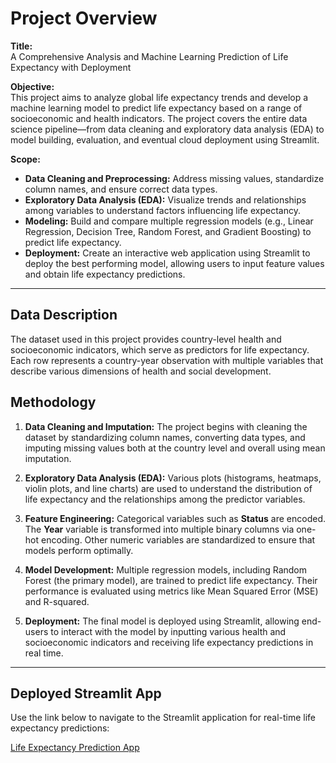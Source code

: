 # Project Overview

**Title:**  
A Comprehensive Analysis and Machine Learning Prediction of Life Expectancy with Deployment

**Objective:**  
This project aims to analyze global life expectancy trends and develop a machine learning model to predict life expectancy based on a range of socioeconomic and health indicators. The project covers the entire data science pipeline—from data cleaning and exploratory data analysis (EDA) to model building, evaluation, and eventual cloud deployment using Streamlit.

**Scope:**  
- **Data Cleaning and Preprocessing:** Address missing values, standardize column names, and ensure correct data types.
- **Exploratory Data Analysis (EDA):** Visualize trends and relationships among variables to understand factors influencing life expectancy.
- **Modeling:** Build and compare multiple regression models (e.g., Linear Regression, Decision Tree, Random Forest, and Gradient Boosting) to predict life expectancy.
- **Deployment:** Create an interactive web application using Streamlit to deploy the best performing model, allowing users to input feature values and obtain life expectancy predictions.

---

## Data Description

The dataset used in this project provides country-level health and socioeconomic indicators, which serve as predictors for life expectancy. Each row represents a country-year observation with multiple variables that describe various dimensions of health and social development.

## Methodology

1. **Data Cleaning and Imputation:** The project begins with cleaning the dataset by standardizing column names, converting data types, and imputing missing values both at the country level and overall using mean imputation.

2. **Exploratory Data Analysis (EDA):** Various plots (histograms, heatmaps, violin plots, and line charts) are used to understand the distribution of life expectancy and the relationships among the predictor variables.

3. **Feature Engineering:** Categorical variables such as **Status** are encoded. The **Year** variable is transformed into multiple binary columns via one-hot encoding. Other numeric variables are standardized to ensure that models perform optimally.

4. **Model Development:** Multiple regression models, including Random Forest (the primary model), are trained to predict life expectancy. Their performance is evaluated using metrics like Mean Squared Error (MSE) and R-squared.

5. **Deployment:** The final model is deployed using Streamlit, allowing end-users to interact with the model by inputting various health and socioeconomic indicators and receiving life expectancy predictions in real time.

---

## Deployed Streamlit App

Use the link below to navigate to the Streamlit application for real-time life expectancy predictions:

[Life Expectancy Prediction App](https://analysis-and-ml-prediction-of-life-expectancy-with-deployment.streamlit.app/)
